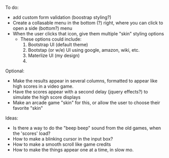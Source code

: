 To do:
* add custom form validation (boostrap styling?)
* Create a collasable menu in the bottom (?) right, where you can click to open a side (bottom?) menu
* When the user clicks that icon, give them multiple "skin" styling options
  * These options could include:
    1. Bootstrap UI (default theme)
    2. Bootstap (or w/e) UI using google, amazon, wiki, etc.
    3. Materlize UI (my design)
    4. 

Optional:
* Make the results appear in several columns, formatted to appear like high scores in a video game.
* Have the scores appear with a second delay (jquery effects?) to simulate the high score displays
* Make an arcade game "skin" for this, or allow the user to choose their favorite "skin"

Ideas:
* Is there a way to do the "beep beep" sound from the old games, when the 'scores' load? 
* How to make a blinking cursor in the input box?
* How to make a smooth scroll like game credits
* How to make the things appear one at a time, in slow mo.